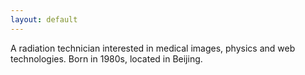 ```yaml
---
layout: default
---
```

A radiation technician interested in medical images, physics and web technologies.
Born in 1980s, located in Beijing.

